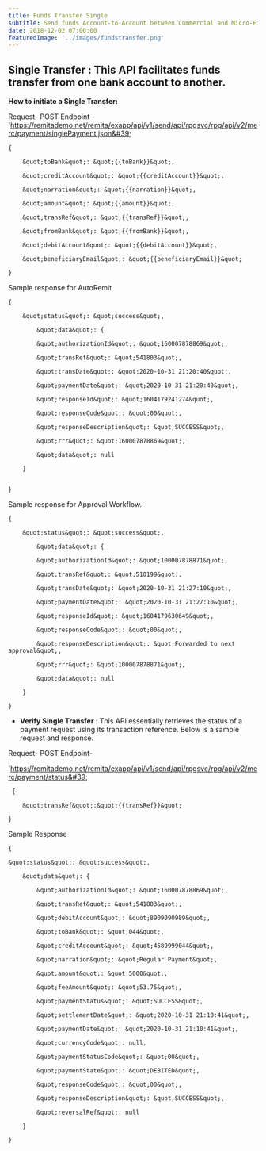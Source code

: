 ```yaml
---
title: Funds Transfer Single 
subtitle: Send funds Account-to-Account between Commercial and Micro-Finance Banks
date: 2018-12-02 07:00:00
featuredImage: '../images/fundstransfer.png'
---
```


## Single Transfer : This API facilitates funds transfer from one bank account to another.



**How to initiate a Single Transfer:**

Request- POST
 Endpoint -
 &#39;https://remitademo.net/remita/exapp/api/v1/send/api/rpgsvc/rpg/api/v2/merc/payment/singlePayment.json&#39;

```
{

    &quot;toBank&quot;: &quot;{{toBank}}&quot;,

    &quot;creditAccount&quot;: &quot;{{creditAccount}}&quot;,

    &quot;narration&quot;: &quot;{{narration}}&quot;,

    &quot;amount&quot;: &quot;{{amount}}&quot;,

    &quot;transRef&quot;: &quot;{{transRef}}&quot;,

    &quot;fromBank&quot;: &quot;{{fromBank}}&quot;,

    &quot;debitAccount&quot;: &quot;{{debitAccount}}&quot;,

    &quot;beneficiaryEmail&quot;: &quot;{{beneficiaryEmail}}&quot;

}
```

Sample response for AutoRemit
```
{

    &quot;status&quot;: &quot;success&quot;,

        &quot;data&quot;: {

        &quot;authorizationId&quot;: &quot;160007878869&quot;,

        &quot;transRef&quot;: &quot;541803&quot;,

        &quot;transDate&quot;: &quot;2020-10-31 21:20:40&quot;,

        &quot;paymentDate&quot;: &quot;2020-10-31 21:20:40&quot;,

        &quot;responseId&quot;: &quot;1604179241274&quot;,

        &quot;responseCode&quot;: &quot;00&quot;,

        &quot;responseDescription&quot;: &quot;SUCCESS&quot;,

        &quot;rrr&quot;: &quot;160007878869&quot;,

        &quot;data&quot;: null

    }


}
```

Sample response for Approval Workflow.
```
{

    &quot;status&quot;: &quot;success&quot;,

        &quot;data&quot;: {

        &quot;authorizationId&quot;: &quot;100007878871&quot;,

        &quot;transRef&quot;: &quot;510199&quot;,

        &quot;transDate&quot;: &quot;2020-10-31 21:27:10&quot;,

        &quot;paymentDate&quot;: &quot;2020-10-31 21:27:10&quot;,

        &quot;responseId&quot;: &quot;1604179630649&quot;,

        &quot;responseCode&quot;: &quot;00&quot;,

        &quot;responseDescription&quot;: &quot;Forwarded to next approval&quot;,

        &quot;rrr&quot;: &quot;100007878871&quot;,

        &quot;data&quot;: null

    }

}
```

- **Verify Single Transfer** : This API essentially retrieves the status of a payment request using its transaction reference. Below is a sample request and response.

Request- POST
 Endpoint-

&#39;https://remitademo.net/remita/exapp/api/v1/send/api/rpgsvc/rpg/api/v2/merc/payment/status&#39;
```
 {

    &quot;transRef&quot;:&quot;{{transRef}}&quot;

}
```
Sample Response
```
{

&quot;status&quot;: &quot;success&quot;,

    &quot;data&quot;: {

        &quot;authorizationId&quot;: &quot;160007878869&quot;,

        &quot;transRef&quot;: &quot;541803&quot;,

        &quot;debitAccount&quot;: &quot;8909090989&quot;,

        &quot;toBank&quot;: &quot;044&quot;,

        &quot;creditAccount&quot;: &quot;4589999044&quot;,

        &quot;narration&quot;: &quot;Regular Payment&quot;,

        &quot;amount&quot;: &quot;5000&quot;,

        &quot;feeAmount&quot;: &quot;53.75&quot;,

        &quot;paymentStatus&quot;: &quot;SUCCESS&quot;,

        &quot;settlementDate&quot;: &quot;2020-10-31 21:10:41&quot;,

        &quot;paymentDate&quot;: &quot;2020-10-31 21:10:41&quot;,

        &quot;currencyCode&quot;: null,

        &quot;paymentStatusCode&quot;: &quot;00&quot;,

        &quot;paymentState&quot;: &quot;DEBITED&quot;,

        &quot;responseCode&quot;: &quot;00&quot;,

        &quot;responseDescription&quot;: &quot;SUCCESS&quot;,

        &quot;reversalRef&quot;: null

    }

}
```